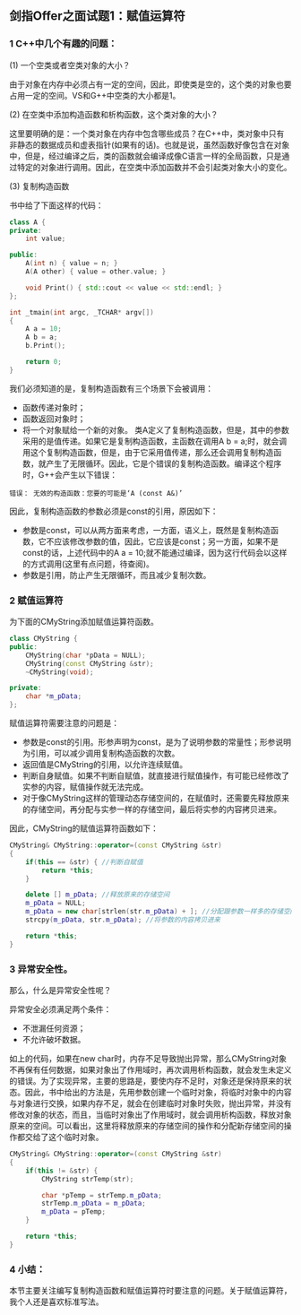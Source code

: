 ## 剑指Offer之面试题1：赋值运算符

### 1 C++中几个有趣的问题：

(1) 一个空类或者空类对象的大小？

由于对象在内存中必须占有一定的空间，因此，即使类是空的，这个类的对象也要占用一定的空间。VS和G++中空类的大小都是1。

(2) 在空类中添加构造函数和析构函数，这个类对象的大小？

这里要明确的是：一个类对象在内存中包含哪些成员？在C++中，类对象中只有非静态的数据成员和虚表指针(如果有的话)。也就是说，虽然函数好像包含在对象中，但是，经过编译之后，类的函数就会编译成像C语言一样的全局函数，只是通过特定的对象进行调用。因此，在空类中添加函数并不会引起类对象大小的变化。

(3) 复制构造函数

书中给了下面这样的代码：
``` C++
class A {
private:
	int value;

public:
	A(int n) { value = n; }
	A(A other) { value = other.value; }

	void Print() { std::cout << value << std::endl; }
};

int _tmain(int argc, _TCHAR* argv[])
{
	A a = 10;
	A b = a;
	b.Print();

	return 0;
}
```
我们必须知道的是，复制构造函数有三个场景下会被调用：
* 函数传递对象时；
* 函数返回对象时；
* 将一个对象赋给一个新的对象。
类A定义了复制构造函数，但是，其中的参数采用的是值传递。如果它是复制构造函数，主函数在调用A b = a;时，就会调用这个复制构造函数，但是，由于它采用值传递，那么还会调用复制构造函数，就产生了无限循环。因此，它是个错误的复制构造函数。编译这个程序时，G++会产生以下错误：
```
错误： 无效的构造函数：您要的可能是‘A (const A&)’
```
因此，复制构造函数的参数必须是const的引用，原因如下：
* 参数是const，可以从两方面来考虑，一方面，语义上，既然是复制构造函数，它不应该修改参数的值，因此，它应该是const；另一方面，如果不是const的话，上述代码中的A a = 10;就不能通过编译，因为这行代码会以这样的方式调用(这里有点问题，待查阅)。
* 参数是引用，防止产生无限循环，而且减少复制次数。

### 2 赋值运算符

为下面的CMyString添加赋值运算符函数。
``` C++
class CMyString {
public:
	CMyString(char *pData = NULL);
	CMyString(const CMyString &str);
	~CMyString(void);

private:
	char *m_pData;
};
```
赋值运算符需要注意的问题是：
* 参数是const的引用。形参声明为const，是为了说明参数的常量性；形参说明为引用，可以减少调用复制构造函数的次数。
* 返回值是CMyString的引用，以允许连续赋值。
* 判断自身赋值。如果不判断自赋值，就直接进行赋值操作，有可能已经修改了实参的内容，赋值操作就无法完成。
* 对于像CMyString这样的管理动态存储空间的，在赋值时，还需要先释放原来的存储空间，再分配与实参一样的存储空间，最后将实参的内容拷贝进来。

因此，CMyString的赋值运算符函数如下：
``` C++
CMyString& CMyString::operator=(const CMyString &str)
{
	if(this == &str) { //判断自赋值
		return *this;
	}

	delete [] m_pData; //释放原来的存储空间
	m_pData = NULL;
	m_pData = new char[strlen(str.m_pData) + ]; //分配跟参数一样多的存储空间，多申请一个字节是为了存储'0'
	strcpy(m_pData, str.m_pData); //将参数的内容拷贝进来

	return *this;
}
```

### 3 异常安全性。

那么，什么是异常安全性呢？

异常安全必须满足两个条件：
* 不泄漏任何资源；
* 不允许破坏数据。

如上的代码，如果在new char时，内存不足导致抛出异常，那么CMyString对象不再保有任何数据，如果对象出了作用域时，再次调用析构函数，就会发生未定义的错误。为了实现异常，主要的思路是，要使内存不足时，对象还是保持原来的状态。因此，书中给出的方法是，先用参数创建一个临时对象，将临时对象中的内容与对象进行交换，如果内存不足，就会在创建临时对象时失败，抛出异常，并没有修改对象的状态，而且，当临时对象出了作用域时，就会调用析构函数，释放对象原来的空间。可以看出，这里将释放原来的存储空间的操作和分配新存储空间的操作都交给了这个临时对象。
``` C++
CMyString& CMyString::operator=(const CMyString &str)
{
	if(this != &str) {
		CMyString strTemp(str);

		char *pTemp = strTemp.m_pData;
		strTemp.m_pData = m_pData;
		m_pData = pTemp;
	}

	return *this;
}
```

### 4 小结：

本节主要关注编写复制构造函数和赋值运算符时要注意的问题。关于赋值运算符，我个人还是喜欢标准写法。
